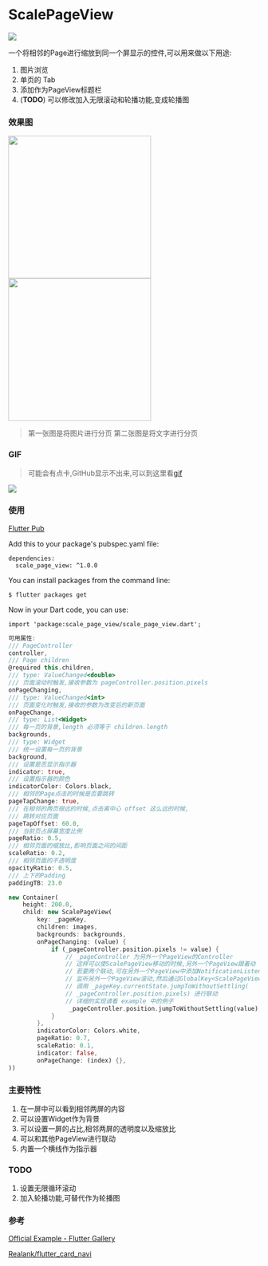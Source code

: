 # ScalePageView 
![](https://img.shields.io/badge/license-GPL-orange.svg)

一个将相邻的Page进行缩放到同一个屏显示的控件,可以用来做以下用途:
1. 图片浏览
2. 单页的 Tab
3. 添加作为PageView标题栏
4. (**TODO**) 可以修改加入无限滚动和轮播功能,变成轮播图

### 效果图
<img src="http://qiniu.inrush.me/2018-08-14-imageDemo.png" width=286 /><img src="http://qiniu.inrush.me/2018-08-14-textImage.png" width=286 />

> 第一张图是将图片进行分页
> 第二张图是将文字进行分页 
 
### GIF 
> 可能会有点卡,GitHub显示不出来,可以到这里看[gif](http://qiniu.inrush.me/ScalePageView.gif)

![](http://qiniu.inrush.me/ScalePageView.gif)
### 使用
[Flutter Pub](https://pub.dartlang.org/packages/scale_page_view#-readme-tab-)

Add this to your package's pubspec.yaml file:
``` 
dependencies:
  scale_page_view: ^1.0.0
```
You can install packages from the command line:
```
$ flutter packages get
```
Now in your Dart code, you can use:

```
import 'package:scale_page_view/scale_page_view.dart';
```

``` dart
可用属性:
/// PageController
controller,
/// Page children
@required this.children,
/// type: ValueChanged<double> 
/// 页面滚动时触发,接收参数为 pageController.position.pixels
onPageChanging,
/// type: ValueChanged<int>
/// 页面变化时触发,接收的参数为改变后的新页面
onPageChange,
/// type: List<Widget>
/// 每一页的背景,length 必须等于 children.length
backgrounds,
/// type: Widget
/// 统一设置每一页的背景
background,
/// 设置是否显示指示器
indicator: true,
/// 设置指示器的颜色
indicatorColor: Colors.black,
/// 相邻的Page点击的时候是否要跳转
pageTapChange: true,
/// 在相邻的两页很远的时候,点击离中心 offset 这么远的时候,
/// 跳转对应页面
pageTapOffset: 60.0,
/// 当前页占屏幕宽度比例
pageRatio: 0.5,
/// 相邻页面的缩放比,影响页面之间的间距
scaleRatio: 0.2,
/// 相邻页面的不透明度
opacityRatio: 0.5,
/// 上下的Padding
paddingTB: 23.0

new Container(
    height: 200.0,
    child: new ScalePageView(
        key: _pageKey,
        children: images,
        backgrounds: backgrounds,
        onPageChanging: (value) {
            if (_pageController.position.pixels != value) {
                // _pageController 为另外一个PageView的Controller
                // 这样可以使ScalePageView移动的时候,另外一个PageView跟着动
                // 若要两个联动,可在另外一个PageView中添加NotificationListener,
                // 监听另外一个PageView滚动,然后通过GlobalKey<ScalePageViewState>,即上面设置的_pageKey,
                // 调用 _pageKey.currentState.jumpToWithoutSettling(
                // _pageController.position.pixels) 进行联动
                // 详细的实现请看 example 中的例子
                 _pageController.position.jumpToWithoutSettling(value);
            }
        },
        indicatorColor: Colors.white,
        pageRatio: 0.7,
        scaleRatio: 0.1,
        indicator: false,
        onPageChange: (index) {},
))
```
### 主要特性
1. 在一屏中可以看到相邻两屏的内容
2. 可以设置Widget作为背景
3. 可以设置一屏的占比,相邻两屏的透明度以及缩放比
4. 可以和其他PageView进行联动
5. 内置一个横线作为指示器

### TODO
1. 设置无限循环滚动
2. 加入轮播功能,可替代作为轮播图

### 参考
[Official Example - Flutter Gallery](https://github.com/flutter/flutter/tree/master/examples/flutter_gallery)

[Realank/flutter_card_navi](https://github.com/Realank/flutter_card_navi)

